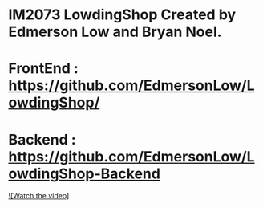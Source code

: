 
# IM2073 LowdingShop Created by Edmerson Low and Bryan Noel.
# FrontEnd : https://github.com/EdmersonLow/LowdingShop/
# Backend  : https://github.com/EdmersonLow/LowdingShop-Backend
[![Watch the video]](https://drive.google.com/file/d/1tOlxRH5OuW97UPCoHXascd_nApPpjmgo/view?usp=sharing)
